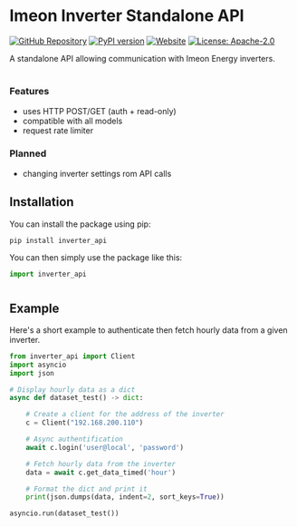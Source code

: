 # Imeon Inverter Standalone API

[![GitHub Repository](https://img.shields.io/badge/-GitHub%20Repository-181717?logo=github)](https://github.com/Imeon-Inverters-for-Home-Assistant/inverter-api)
[![PyPI version](https://badge.fury.io/py/inverter-api.svg)](https://pypi.org/project/inverter-api/)
[![Website](https://img.shields.io/badge/-Imeon%20Energy-%2520?style=flat&label=Website&labelColor=white&color=black)](https://imeon-energy.com/)
[![License: Apache-2.0](https://img.shields.io/badge/License-Apache_2.0-44cc11.svg)](https://www.apache.org/licenses/LICENSE-2.0)

A standalone API allowing communication with Imeon Energy inverters.
#

### Features
- uses HTTP POST/GET (auth + read-only)
- compatible with all models
- request rate limiter


### Planned
- changing inverter settings rom API calls

## Installation

You can install the package using pip:

```bash
pip install inverter_api
```
You can then simply use the package like this:
```python
import inverter_api
```

#
## Example
Here's a short example to authenticate then fetch hourly data from a given inverter.
```python
from inverter_api import Client
import asyncio
import json

# Display hourly data as a dict
async def dataset_test() -> dict:

    # Create a client for the address of the inverter
    c = Client("192.168.200.110")

    # Async authentification
    await c.login('user@local', 'password')

    # Fetch hourly data from the inverter
    data = await c.get_data_timed('hour')

    # Format the dict and print it
    print(json.dumps(data, indent=2, sort_keys=True))

asyncio.run(dataset_test())
```